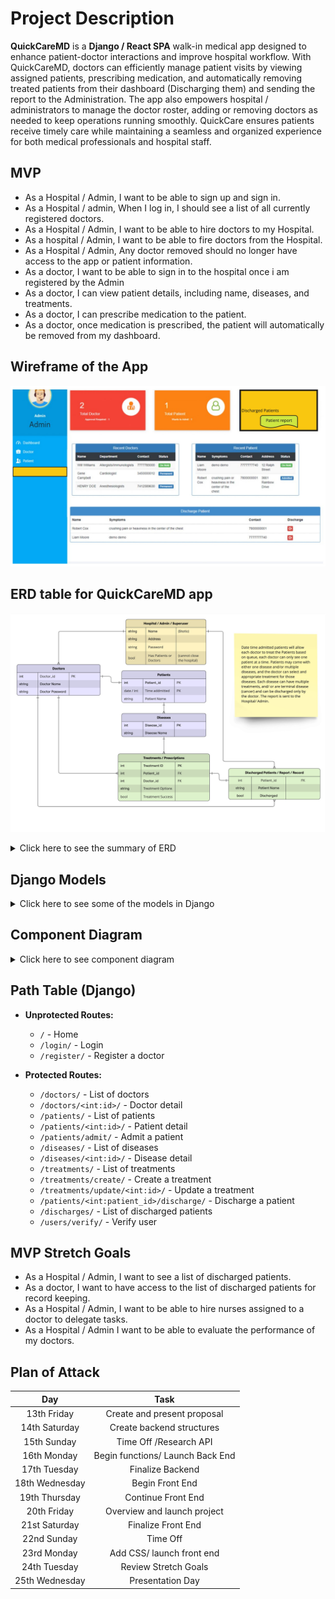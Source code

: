 # Project Description

**QuickCareMD** is a **Django / React SPA** walk-in medical app designed to enhance patient-doctor interactions and improve hospital workflow. With QuickCareMD, doctors can efficiently manage patient visits by viewing assigned patients, prescribing medication, and automatically removing treated patients from their dashboard (Discharging them) and sending the report to the Administration. The app also empowers hospital / administrators to manage the doctor roster, adding or removing doctors as needed to keep operations running smoothly. QuickCare ensures patients receive timely care while maintaining a seamless and organized experience for both medical professionals and hospital staff.

## MVP

- As a Hospital / Admin, I want to be able to sign up and sign in.
- As a Hospital / admin, When I log in, I should see a list of all currently registered doctors.
- As a Hospital / Admin, I want to be able to hire doctors to my Hospital.
- As a hospital / Admin, I want to be able to fire doctors from the Hospital.
- As a Hospital / Admin, Any doctor removed should no longer have access to the app or patient information.
- As a doctor, I want to be able to sign in to the hospital once i am registered by the Admin
- As a doctor, I can view patient details, including name, diseases, and treatments.
- As a doctor, I can prescribe medication to the patient.
- As a doctor, once medication is prescribed, the patient will automatically be removed from my dashboard.

## Wireframe of the App

![Wireframe Quick Care MD App](Quick%20Care%20MD%20ERD%20table%20-%20Wireframe.jpg)

## ERD table for QuickCareMD app

![ERD Table](Quick%20Care%20MD%20ERD%20table%20-%20Quick%20Care%20MD%20ERD%20table.jpg)

<details>
  <summary>Click here to see the summary of ERD </summary>

![ERD Summary of the table](Quick%20Care%20MD%20ERD%20table%20-%20Summary%20of%20ERD.jpg)

</details>

## Django Models

<details>
    <summary> Click here to see some of the models in Django </summary>

```python
# Hospital / Admin Model
class Hospital(models.Model):
    name = models.CharField(max_length=100)
    address = models.CharField(max_length=255)
    password = models.CharField(max_length=255)
    has_patients_or_doctors = models.BooleanField(default=False)  # Prevent hospital closure if patients or doctors exist

    def __str__(self):
        return self.name


# Doctor Model
class Doctor(models.Model):
    doctor_name = models.CharField(max_length=100)
    doctor_password = models.CharField(max_length=255)
    hospital = models.ForeignKey(Hospital, on_delete=models.CASCADE)

    def __str__(self):
        return self.doctor_name
```

</details>

## Component Diagram

<details>
<summary> Click here to see component diagram</summary>

![Diagram](Component%20Hiearchy%20Diagram.png)

</details>

## Path Table (Django)

- **Unprotected Routes:**

  - `/` - Home
  - `/login/` - Login
  - `/register/` - Register a doctor

- **Protected Routes:**
  - `/doctors/` - List of doctors
  - `/doctors/<int:id>/` - Doctor detail
  - `/patients/` - List of patients
  - `/patients/<int:id>/` - Patient detail
  - `/patients/admit/` - Admit a patient
  - `/diseases/` - List of diseases
  - `/diseases/<int:id>/` - Disease detail
  - `/treatments/` - List of treatments
  - `/treatments/create/` - Create a treatment
  - `/treatments/update/<int:id>/` - Update a treatment
  - `/patients/<int:patient_id>/discharge/` - Discharge a patient
  - `/discharges/` - List of discharged patients
  - `/users/verify/` - Verify user

## MVP Stretch Goals

- As a Hospital / Admin, I want to see a list of discharged patients.
- As a doctor, I want to have access to the list of discharged patients for record keeping.
- As a Hospital / Admin, I want to be able to hire nurses assigned to a doctor to delegate tasks.
- As a Hospital / Admin I want to be able to evaluate the performance of my doctors.

## Plan of Attack

|      Day       |               Task               |
| :------------: | :------------------------------: |
|  13th Friday   |   Create and present proposal    |
| 14th Saturday  |    Create backend structures     |
|  15th Sunday   |      Time Off /Research API      |
|  16th Monday   | Begin functions/ Launch Back End |
|  17th Tuesday  |         Finalize Backend         |
| 18th Wednesday |         Begin Front End          |
| 19th Thursday  |        Continue Front End        |
|  20th Friday   |   Overview and launch project    |
| 21st Saturday  |        Finalize Front End        |
|  22nd Sunday   |             Time Off             |
|  23rd Monday   |    Add CSS/ launch front end     |
|  24th Tuesday  |       Review Stretch Goals       |
| 25th Wednesday |         Presentation Day         |
